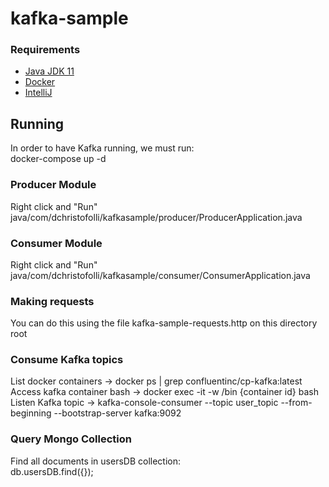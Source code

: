 # kafka-sample

### Requirements
- [Java JDK 11](https://www.oracle.com/br/java/technologies/javase/jdk11-archive-downloads.html)
- [Docker](https://docs.docker.com/get-docker/)
- [IntelliJ](https://www.jetbrains.com/pt-br/idea/download/)

## Running
In order to have Kafka running, we must run: </br>
docker-compose up -d </br>
### Producer Module
Right click and "Run" java/com/dchristofolli/kafkasample/producer/ProducerApplication.java
### Consumer Module
Right click and "Run" java/com/dchristofolli/kafkasample/consumer/ConsumerApplication.java

### Making requests
You can do this using the file kafka-sample-requests.http on this directory root

### Consume Kafka topics
List docker containers -> docker ps | grep confluentinc/cp-kafka:latest </br>
Access kafka container bash -> docker exec -it -w /bin {container id} bash </br>
Listen Kafka topic -> kafka-console-consumer --topic user_topic --from-beginning --bootstrap-server kafka:9092

### Query Mongo Collection
Find all documents in usersDB collection:</br>
db.usersDB.find({});
